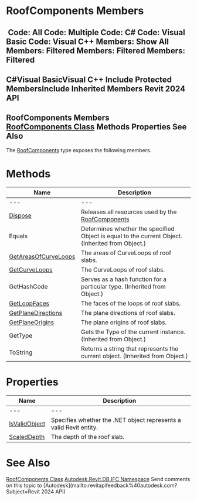 # RoofComponents Members

﻿
 Code: All Code: Multiple Code: C# Code: Visual Basic Code: Visual C++  Members: Show All Members: Filtered Members: Filtered Members: Filtered   
---  
C#Visual BasicVisual C++
Include Protected MembersInclude Inherited Members
Revit 2024 API  
---  
RoofComponents Members  
[RoofComponents Class](edd1717d-fe80-067c-d5f1-4d84c6a3573b.md "RoofComponents Class") Methods Properties See Also  
---  
The [RoofComponents](edd1717d-fe80-067c-d5f1-4d84c6a3573b.md "RoofComponents Class") type exposes the following members.
# Methods
| Name | Description |
| --- | --- |
| --- | --- | --- |
| [Dispose](0988e875-cea9-289c-fada-eccd98613e32.md "Dispose Method") | Releases all resources used by the [RoofComponents](edd1717d-fe80-067c-d5f1-4d84c6a3573b.md "RoofComponents Class") |
| Equals | Determines whether the specified Object is equal to the current Object. (Inherited from Object.) |
| [GetAreasOfCurveLoops](1701b57d-9a83-16ad-7c64-ac244475ee83.md "GetAreasOfCurveLoops Method") | The areas of CurveLoops of roof slabs. |
| [GetCurveLoops](fc2c72f5-1812-cb28-6665-03794e359f54.md "GetCurveLoops Method") | The CurveLoops of roof slabs. |
| GetHashCode | Serves as a hash function for a particular type.  (Inherited from Object.) |
| [GetLoopFaces](22f14572-2816-43d4-3bc9-8d038ff340df.md "GetLoopFaces Method") | The faces of the loops of roof slabs. |
| [GetPlaneDirections](973fe031-6986-03c7-add3-357a9303344d.md "GetPlaneDirections Method") | The plane directions of roof slabs. |
| [GetPlaneOrigins](3ab35910-ed41-5748-00cb-4e2235b51595.md "GetPlaneOrigins Method") | The plane origins of roof slabs. |
| GetType | Gets the Type of the current instance. (Inherited from Object.) |
| ToString | Returns a string that represents the current object. (Inherited from Object.) |

# Properties
| Name | Description |
| --- | --- |
| --- | --- | --- |
| [IsValidObject](8daf3421-64e7-5134-94e1-d3bdbfcd8e82.md "IsValidObject Property") | Specifies whether the .NET object represents a valid Revit entity. |
| [ScaledDepth](301309e0-df54-f837-60a0-4d0aaeb9b2a0.md "ScaledDepth Property") | The depth of the roof slab. |

# See Also
[RoofComponents Class](edd1717d-fe80-067c-d5f1-4d84c6a3573b.md "RoofComponents Class")
[Autodesk.Revit.DB.IFC Namespace](b823fafb-1ba1-896b-4097-142c2817ce74.md "Autodesk.Revit.DB.IFC Namespace")
Send comments on this topic to [Autodesk](mailto:revitapifeedback%40autodesk.com?Subject=Revit 2024 API)